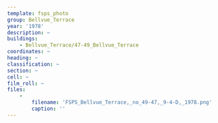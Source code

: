 ```yaml
---
template: fsps_photo
group: Bellvue_Terrace
year: '1978'
description: ~
buildings:
    - Bellvue_Terrace/47-49_Bellvue_Terrace
coordinates: ~
heading: ~
classification: ~
section: ~
cell: ~
film_roll: ~
files:
    -
        filename: 'FSPS_Bellvue_Terrace,_no_49-47,_9-4-D,_1978.png'
        caption: ''
---
```

